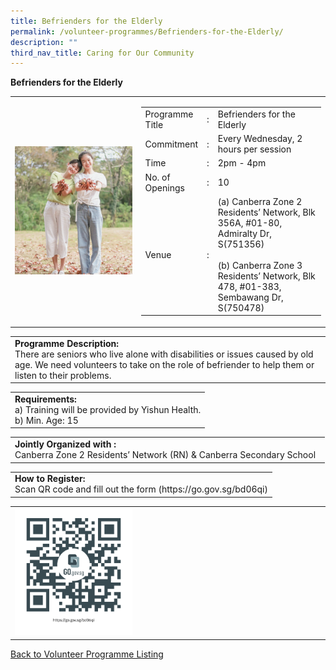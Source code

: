 ```yaml
---
title: Befrienders for the Elderly
permalink: /volunteer-programmes/Befrienders-for-the-Elderly/
description: ""
third_nav_title: Caring for Our Community
---
```

**Befrienders for the Elderly**

<table border="0" width="100%">
	<tr>
		<td width="40%">
			<img src="/images/Canberra%20Befrienders%20for%20the%20Elderly%201.png" 
					 style="width=200px;height=auto;"/>
		</td>
		<td width="60%">
			<table border="0" width="100%">
				<tr>
					<td width="20%">
						Programme Title
					</td>
					<td width="5%">
						:
					</td>
					<td  width="75%">
						Befrienders for the Elderly
					</td>
				</tr>
				<tr>
					<td width="20%">
						Commitment
					</td>
					<td width="5%">
						:
					</td>
					<td  width="75%">
						   Every Wednesday, 2 hours per session
					</td>
				</tr>
				<tr>
					<td width="20%">
						Time
					</td>
					<td width="5%">
						:
					</td>
					<td  width="75%">
						2pm - 4pm
					</td>
				</tr>
				<tr>
					<td width="20%">
						No. of Openings
					</td>
					<td width="5%">
						:
					</td>
					<td  width="75%">
						10
					</td>
				</tr>
				<tr>
					<td width="20%">
						Venue
					</td>
					<td width="5%">
						:
					</td>
					<td  width="75%">
						   (a) Canberra Zone 2 Residents’ Network, 
Blk 356A, #01-80, Admiralty Dr, S(751356)<br>
						<br>(b) Canberra Zone 3 Residents’ Network,
Blk 478, #01-383, Sembawang Dr, S(750478)
					</td>
				</tr>
			</table>
		</td>
	</tr>
</table>

<table border="0" width="100%">
	<tr>
		<td>
			<b>Programme Description:</b><br>
			   There are seniors who live alone with disabilities or issues caused by old age. We need volunteers to take on the role of befriender to help them or listen to their problems.
		</td>
	</tr>
</table>

<table border="0" width="100%">
	<tr>
		<td>
			<b>Requirements:</b><br>
			a)    Training will be provided by Yishun Health.<br>
b) Min. Age: 15
		</td>
	</tr>
</table>

<table border="0" width="100%">
	<tr>
		<td>
			<b>Jointly Organized with :</b><br>    Canberra Zone 2 Residents’ Network (RN) & Canberra Secondary School
			&nbsp;
		</td>
	</tr>
</table>

<table border="0" width="100%">
	<tr>
		<td>
			<b>How to Register:</b><br>
			Scan QR code and fill out the form (https://go.gov.sg/bd06qi)<br>
		</td>
	</tr>
</table>

<table border="0" width="100%">
	<tr>
		<td width="40%">
			<img src="/images/Canberra%20Befrienders%20for%20the%20Elderly-QR.png" style="width=200px;height=auto;"/>
		</td>
		<td>
			&nbsp;
		</td>
	</tr>
	</table>
	
<a href="/volunteer-programmes/Programmes">
	Back to Volunteer Programme Listing
	</a>